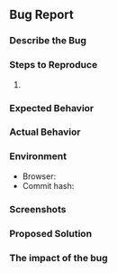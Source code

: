 <!-- Text which is in between <!-- and -- > is a comment in a Markdown files.
you can ignore them, comments are not rendered in Gitlab -->

## Bug Report

### Describe the Bug

<!-- Example: "When clicking the 'Save' button in the user profile, the application freezes and no data is saved" -->

### Steps to Reproduce

1.

### Expected Behavior

<!-- The data should be saved after clicking the 'Save' button -->

### Actual Behavior

<!-- The data is not saved -->

### Environment

<!-- The version of deployed website is logged in the console -->

- Browser:
- Commit hash:

### Screenshots

<!-- If applicable, add screenshots to help explain the problem,  please describe the viewport's size -->

### Proposed Solution

<!-- e.g. Copy the existing event subpage, change the content and the photo-->

### The impact of the bug

<!-- Please assess what's the impact of the bug on the whole project -->

<!-- Please remove all the empty sections, please add necessary labels after filling out the issue -->
